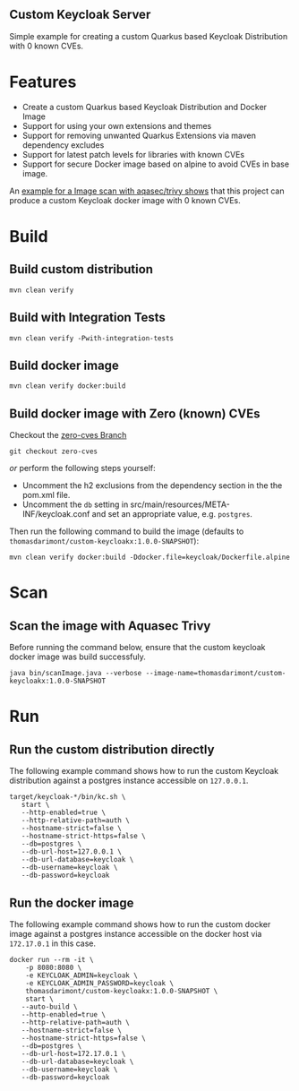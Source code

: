 Custom Keycloak Server
----

Simple example for creating a custom Quarkus based Keycloak Distribution with 0 known CVEs.

# Features
- Create a custom Quarkus based Keycloak Distribution and Docker Image
- Support for using your own extensions and themes
- Support for removing unwanted Quarkus Extensions via maven dependency excludes
- Support for latest patch levels for libraries with known CVEs
- Support for secure Docker image based on alpine to avoid CVEs in base image. 

An [example for a Image scan with aqasec/trivy shows](https://gist.github.com/thomasdarimont/efb1a1327a585517db5a047401852a88) that this project can produce 
a custom Keycloak docker image with 0 known CVEs.

# Build

## Build custom distribution
```
mvn clean verify
```

## Build with Integration Tests
```
mvn clean verify -Pwith-integration-tests
```

## Build docker image
```
mvn clean verify docker:build
```

## Build docker image with Zero (known) CVEs

Checkout the [zero-cves Branch](https://github.com/thomasdarimont/keycloak-custom-server/tree/zero-cves) 
```
git checkout zero-cves
```
*or* perform the following steps yourself:
- Uncomment the h2 exclusions from the dependency section in the the pom.xml file.
- Uncomment the `db` setting in src/main/resources/META-INF/keycloak.conf and set an appropriate value, e.g. `postgres`.

Then run the following command to build the image (defaults to `thomasdarimont/custom-keycloakx:1.0.0-SNAPSHOT`):
```
mvn clean verify docker:build -Ddocker.file=keycloak/Dockerfile.alpine
```

# Scan

## Scan the image with Aquasec Trivy

Before running the command below, ensure that the custom keycloak docker image was build successfuly.

```
java bin/scanImage.java --verbose --image-name=thomasdarimont/custom-keycloakx:1.0.0-SNAPSHOT
```

# Run

## Run the custom distribution directly

The following example command shows how to run the custom Keycloak distribution against 
a postgres instance accessible on `127.0.0.1`.

```
target/keycloak-*/bin/kc.sh \
   start \
   --http-enabled=true \
   --http-relative-path=auth \
   --hostname-strict=false \
   --hostname-strict-https=false \
   --db=postgres \
   --db-url-host=127.0.0.1 \
   --db-url-database=keycloak \
   --db-username=keycloak \
   --db-password=keycloak
```

## Run the docker image

The following example command shows how to run the custom docker image against 
a postgres instance accessible on the docker host via `172.17.0.1` in this case.

```
docker run --rm -it \
    -p 8080:8080 \
    -e KEYCLOAK_ADMIN=keycloak \
    -e KEYCLOAK_ADMIN_PASSWORD=keycloak \
    thomasdarimont/custom-keycloakx:1.0.0-SNAPSHOT \
    start \
   --auto-build \
   --http-enabled=true \
   --http-relative-path=auth \
   --hostname-strict=false \
   --hostname-strict-https=false \
   --db=postgres \
   --db-url-host=172.17.0.1 \
   --db-url-database=keycloak \
   --db-username=keycloak \
   --db-password=keycloak
```
